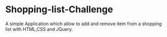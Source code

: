 # Shopping-list-Challenge
A simple Application which allow to add and remove item from a shopping list with HTML,CSS and JQuery.

